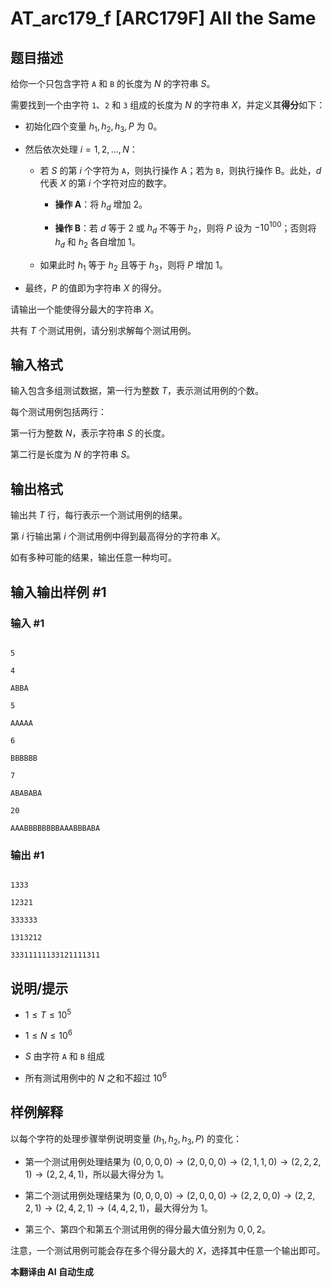 # AT_arc179_f [ARC179F] All the Same

## 题目描述

给你一个只包含字符 `A` 和 `B` 的长度为 $N$ 的字符串 $S$。

需要找到一个由字符 `1`、`2` 和 `3` 组成的长度为 $N$ 的字符串 $X$，并定义其**得分**如下：

- 初始化四个变量 $h_1, h_2, h_3, P$ 为 $0$。
- 然后依次处理 $i = 1, 2, \dots, N$：
  - 若 $S$ 的第 $i$ 个字符为 `A`，则执行操作 A；若为 `B`，则执行操作 B。此处，$d$ 代表 $X$ 的第 $i$ 个字符对应的数字。
    - **操作 A**：将 $h_d$ 增加 $2$。
    - **操作 B**：若 $d$ 等于 $2$ 或 $h_d$ 不等于 $h_2$，则将 $P$ 设为 $-10^{100}$；否则将 $h_d$ 和 $h_2$ 各自增加 $1$。
  - 如果此时 $h_1$ 等于 $h_2$ 且等于 $h_3$，则将 $P$ 增加 $1$。
- 最终，$P$ 的值即为字符串 $X$ 的得分。

请输出一个能使得分最大的字符串 $X$。

共有 $T$ 个测试用例，请分别求解每个测试用例。

## 输入格式

输入包含多组测试数据，第一行为整数 $T$，表示测试用例的个数。

每个测试用例包括两行：

第一行为整数 $N$，表示字符串 $S$ 的长度。

第二行是长度为 $N$ 的字符串 $S$。

## 输出格式

输出共 $T$ 行，每行表示一个测试用例的结果。

第 $i$ 行输出第 $i$ 个测试用例中得到最高得分的字符串 $X$。

如有多种可能的结果，输出任意一种均可。

## 输入输出样例 #1

### 输入 #1

```
5
4
ABBA
5
AAAAA
6
BBBBBB
7
ABABABA
20
AAABBBBBBBBAAABBBABA
```

### 输出 #1

```
1333
12321
333333
1313212
33311111133121111311
```

## 说明/提示

- $1 \le T \le 10^5$
- $1 \le N \le 10^6$
- $S$ 由字符 `A` 和 `B` 组成
- 所有测试用例中的 $N$ 之和不超过 $10^6$

## 样例解释

以每个字符的处理步骤举例说明变量 $(h_1, h_2, h_3, P)$ 的变化：
- 第一个测试用例处理结果为 $(0, 0, 0, 0) \rightarrow (2, 0, 0, 0) \rightarrow (2, 1, 1, 0) \rightarrow (2, 2, 2, 1) \rightarrow (2, 2, 4, 1)$，所以最大得分为 $1$。
- 第二个测试用例处理结果为 $(0, 0, 0, 0) \rightarrow (2, 0, 0, 0) \rightarrow (2, 2, 0, 0) \rightarrow (2, 2, 2, 1) \rightarrow (2, 4, 2, 1) \rightarrow (4, 4, 2, 1)$，最大得分为 $1$。
- 第三个、第四个和第五个测试用例的得分最大值分别为 $0, 0, 2$。

注意，一个测试用例可能会存在多个得分最大的 $X$，选择其中任意一个输出即可。

 **本翻译由 AI 自动生成**